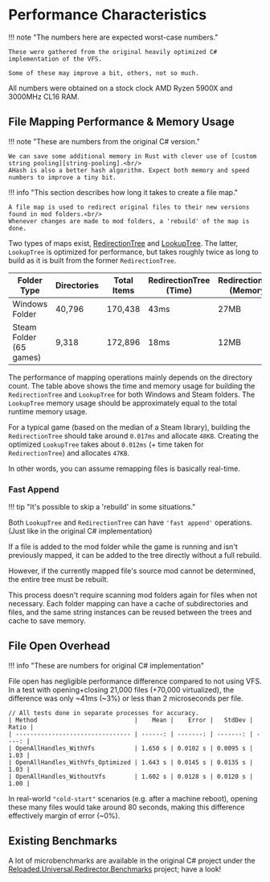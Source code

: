 # Performance Characteristics

!!! note "The numbers here are expected worst-case numbers."

    These were gathered from the original heavily optimized C# implementation of the VFS.

    Some of these may improve a bit, others, not so much.

All numbers were obtained on a stock clock AMD Ryzen 5900X and 3000MHz CL16 RAM.

## File Mapping Performance & Memory Usage

!!! note "These are numbers from the original C# version."

    We can save some additional memory in Rust with clever use of [custom string pooling][string-pooling].<br/>
    AHash is also a better hash algorithm. Expect both memory and speed numbers to improve a tiny bit.

!!! info "This section describes how long it takes to create a file map."

    A file map is used to redirect original files to their new versions found in mod folders.<br/>
    Whenever changes are made to mod folders, a 'rebuild' of the map is done.

Two types of maps exist, [RedirectionTree][redirection-tree] and [LookupTree][lookup-tree].
The latter, `LookupTree` is optimized for performance, but takes roughly twice as long to build as
it is built from the former `RedirectionTree`.

| Folder Type                  | Directories | Total Items | RedirectionTree (Time) | RedirectionTree (Memory) | LookupTree (Time) | LookupTree (Memory) |
| ---------------------------- | ----------- | ----------- | ---------------------- | ------------------------ | ----------------- | ------------------- |
| Windows Folder               | 40,796      | 170,438     | 43ms                   | 27MB                     | 32ms              | 25MB                |
| Steam Folder <br/>(65 games) | 9,318       | 172,896     | 18ms                   | 12MB                     | 20ms              | 11MB                |

The performance of mapping operations mainly depends on the directory count. The table above shows
the time and memory usage for building the `RedirectionTree` and `LookupTree` for both Windows and
Steam folders. The `LookupTree` memory usage should be approximately equal to the total runtime
memory usage.

For a typical game (based on the median of a Steam library), building the `RedirectionTree` should
take around `0.017ms` and allocate `48KB`. Creating the optimized `LookupTree` takes about `0.012ms`
(+ time taken for `RedirectionTree`) and allocates `47KB`.

In other words, you can assume remapping files is basically real-time.

### Fast Append

!!! tip "It's possible to skip a 'rebuild' in some situations."

Both `LookupTree` and `RedirectionTree` can have `'fast append'` operations.
(Just like in the original C# implementation)

If a file is added to the mod folder while the game is running and isn't previously mapped,
it can be added to the tree directly without a full rebuild.

However, if the currently mapped file's source mod cannot be determined, the entire tree must be rebuilt.

This process doesn't require scanning mod folders again for files when not necessary.
Each folder mapping can have a cache of subdirectories and files, and the same string instances can be
reused between the trees and cache to save memory.

## File Open Overhead

!!! info "These are numbers for original C# implementation"

File open has negligible performance difference compared to not using VFS.
In a test with opening+closing 21,000 files (+70,000 virtualized), the difference was
only ~41ms (~3%) or less than 2 microseconds per file.

```
// All tests done in separate processes for accuracy.
| Method                           |    Mean |    Error |   StdDev | Ratio |
| -------------------------------- | ------: | -------: | -------: | ----: |
| OpenAllHandles_WithVfs           | 1.650 s | 0.0102 s | 0.0095 s |  1.03 |
| OpenAllHandles_WithVfs_Optimized | 1.643 s | 0.0145 s | 0.0135 s |  1.03 |
| OpenAllHandles_WithoutVfs        | 1.602 s | 0.0128 s | 0.0120 s |  1.00 |
```

In real-world `"cold-start"` scenarios (e.g. after a machine reboot), opening these many files
would take around 80 seconds, making this difference effectively margin of error (~0%).

## Existing Benchmarks

A lot of microbenchmarks are available in the original C# project under the
[Reloaded.Universal.Redirector.Benchmarks][microbenchmarks] project; have a look!

[ahash]: https://github.com/tkaitchuck/aHash
[equivalent]: https://docs.rs/hashbrown/latest/hashbrown/trait.Equivalent.html
[lookup-tree]: ./Implementation-Details/Trees.md#lookup-tree
[make-ascii-uppercase]: https://github.com/rust-lang/rust/blob/80d1c8349ab7f1281b9e2f559067380549e2a4e6/library/core/src/num/mod.rs#L627
[microbenchmarks]: https://github.com/Reloaded-Project/reloaded.universal.redirector/tree/rewrite-usvfs-read-features/Reloaded.Universal.Redirector.Benchmarks
[redirection-tree]: ./Implementation-Details/Trees.md#redirection-tree
[reloaded-memory-hash]: https://github.com/Reloaded-Project/Reloaded.Memory/blob/5d13b256c89ffa2b18bf430b6ef39925e4324412/src/Reloaded.Memory/Internals/Algorithms/UnstableStringHash.cs#L16
[reloaded-memory-toupper]: https://github.com/Reloaded-Project/Reloaded.Memory/blob/5d13b256c89ffa2b18bf430b6ef39925e4324412/src/Reloaded.Memory/Internals/Backports/System/Globalization/TextInfo.cs#L79
[string-pooling]: ./Implementation-Details/Optimizations.md#string-pooling
[smhasher]: https://github.com/rurban/smhasher
